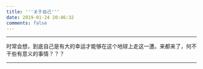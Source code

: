 ```yaml
---
title: '''关于自己'''
date: 2019-01-24 20:46:32
comments: false
---
```


---

时常会想，到底自己是有大的幸运才能够在这个地球上走这一遭。来都来了，何不干些有意义的事情？？？

---





